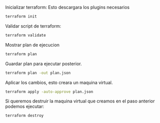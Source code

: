 Inicializar terraform: Esto descargara los plugins necesarios
```sh
terraform init
```

Validar script de terraform:

```sh
terraform validate
```

Mostrar plan de ejecucion 

```sh
terraform plan
```

Guardar plan para ejecutar posterior.
```sh
terraform plan -out plan.json
```
Aplicar los cambios, esto creara un maquina virtual.

```sh
terraform apply -auto-approve plan.json
```

Si queremos destruir la maquina virtual que creamos en el paso anterior podemos ejecutar:

```sh
terraform destroy
```
